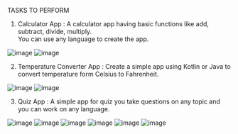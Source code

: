 TASKS TO PERFORM

1. Calculator App :
A calculator app having basic functions like add, subtract, divide, multiply.                                                            
You can use any language to create the app.

![image](https://github.com/Cheshta300899/BharatIntern-Internship-Tasks/assets/85059628/ee6be5f3-72dc-4e59-ba15-1dc9b8c21263)
![image](https://github.com/Cheshta300899/BharatIntern-Internship-Tasks/assets/85059628/19d6bd11-c1c6-4ded-acef-7c5e0d0503a5)

2. Temperature Converter App :
Create a simple app using Kotlin or Java to convert temperature form Celsius to Fahrenheit. 

![image](https://github.com/Cheshta300899/BharatIntern-Internship-Tasks/assets/85059628/362e98ac-555a-4681-9e3a-c3dea319eafc)
![image](https://github.com/Cheshta300899/BharatIntern-Internship-Tasks/assets/85059628/05d8dc03-d9a3-4c51-90cf-8d821d2d7990)

3. Quiz App :
A simple app for quiz you take questions on any topic and you can work on any language.

![image](https://github.com/Cheshta300899/BharatIntern-Internship-Tasks/assets/85059628/8ee69890-86ec-4613-bff2-faccdad19fe7)
![image](https://github.com/Cheshta300899/BharatIntern-Internship-Tasks/assets/85059628/aabe4d9b-297b-4859-9b99-195e35cb7a25)
![image](https://github.com/Cheshta300899/BharatIntern-Internship-Tasks/assets/85059628/9babd7c1-103e-4f0d-8049-ebd27c420e4a)
![image](https://github.com/Cheshta300899/BharatIntern-Internship-Tasks/assets/85059628/d4fe41a8-5e7c-4e83-af18-ae8ef268d222)
![image](https://github.com/Cheshta300899/BharatIntern-Internship-Tasks/assets/85059628/1a6b109c-c455-4502-badc-412c111e2a90)
![image](https://github.com/Cheshta300899/BharatIntern-Internship-Tasks/assets/85059628/45edc066-ad30-49bd-884a-ea1db7840773)
